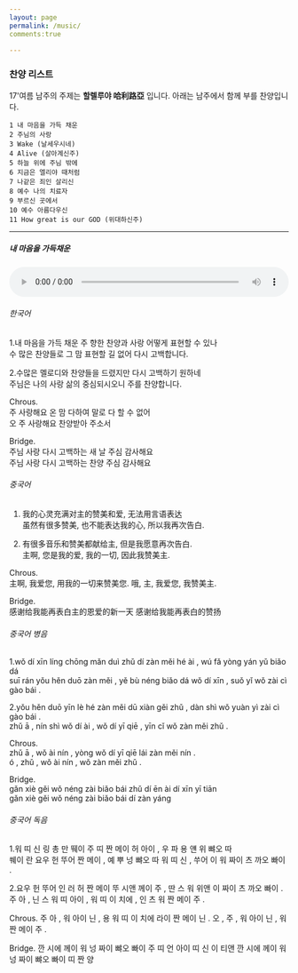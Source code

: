 ```yaml
---
layout: page
permalink: /music/
comments:true

---
```



### 찬양 리스트

17'여름 남주의 주제는 **할렐루야 哈利路亞** 입니다. 
아래는 남주에서 함께 부를 찬양입니다. 

    1 내 마음을 가득 채운
    2 주님의 사랑
    3 Wake (날세우시네)
    4 Alive (살아계신주)
    5 하늘 위에 주님 밖에
    6 지금은 엘리야 때처럼
    7 나같은 죄인 살리신
    8 예수 나의 치료자
    9 부르신 곳에서
    10 예수 아름다우신
    11 How great is our GOD (위대하신주)  

---

##### 내 마음을 가득채운

<audio controls="" style="width:100%;"><source src="../music/track_1.mp3"></audio>
###### 한국어

1.내 마음을 가득 채운 주 향한 찬양과 사랑 어떻게 표현할 수 있나 <br />
수 많은 찬양들로 그 맘 표현할 길 없어 다시 고백합니다.

2.수많은 멜로디와 찬양들을 드렸지만 다시 고백하기 원하네 <br />
주님은 나의 사랑 삶의 중심되시오니 주를 찬양합니다.

Chrous. <br />
주 사랑해요 온 맘 다하여 말로 다 할 수 없어 <br />
오 주 사랑해요 찬양받아 주소서

Bridge. <br />
주님 사랑 다시 고백하는 새 날 주심 감사해요 <br />
주님 사랑 다시 고백하는 찬양 주심 감사해요


###### 중국어

1. 我的心灵充满对主的赞美和爱, 无法用言语表达 <br />
虽然有很多赞美, 也不能表达我的心, 所以我再次告白.
 
2. 有很多音乐和赞美都献给主, 但是我愿意再次告白. <br />
主啊, 您是我的爱, 我的一切, 因此我赞美主.

Chrous. <br />
主啊, 我爱您, 用我的一切来赞美您.
哦, 主, 我爱您, 我赞美主.

Bridge. <br />
感谢给我能再表白主的恩爱的新一天
感谢给我能再表白的赞扬


###### 중국어 병음

1.wǒ dí xīn líng chōng mǎn duì zhǔ dí zàn měi hé ài ,   wú fǎ yòng yán yǔ biǎo dá <br /> 
suī rán yǒu hěn duō zàn měi ,   yě bù néng biǎo dá wǒ dí xīn ,   suǒ yǐ wǒ zài cì gào bái . 

2.yǒu hěn duō yīn lè hé zàn měi dū xiàn gěi zhǔ ,   dàn shì wǒ yuàn yì zài cì gào bái . <br />
zhǔ ā ,   nín shì wǒ dí ài ,   wǒ dí yī qiē ,   yīn cǐ wǒ zàn měi zhǔ . 

Chrous. <br />
zhǔ ā ,   wǒ ài nín ,   yòng wǒ dí yī qiē lái zàn měi nín . <br /> 
ó ,   zhǔ ,   wǒ ài nín ,   wǒ zàn měi zhǔ .  

Bridge. <br />
gǎn xiè gěi wǒ néng zài biǎo bái zhǔ dí ēn ài dí xīn yī tiān <br /> 
gǎn xiè gěi wǒ néng zài biǎo bái dí zàn yáng


###### 중국어 독음

1.워 띠 신 링 총 만 뛔이 주 띠 짠 메이 허 아이 ,   우 파 용 얜 위 뺘오 따 <br /> 
쒜이 란 요우 헌 뚜어 짠 메이 ,   예 뿌 넝 뺘오 따 워 띠 신 ,   쑤어 이 워 짜이 츠 까오 빠이 . 

2.요우 헌 뚜어 인 러 허 짠 메이 뚜 시앤 께이 주 ,   딴 스 워 위앤 이 짜이 츠 까오 빠이 . 
주 아 ,   닌 스 워 띠 아이 ,   워 띠 이 치에 ,   인 츠 워 짠 메이 주 . 

Chrous.
주 아 ,   워 아이 닌 ,   용 워 띠 이 치에 라이 짠 메이 닌 . 
오 ,   주 ,   워 아이 닌 ,   워 짠 메이 주 .  

Bridge.
깐 시에 께이 워 넝 짜이 뺘오 빠이 주 띠 언 아이 띠 신 이 티앤 
깐 시에 께이 워 넝 짜이 뺘오 빠이 띠 짠 양

